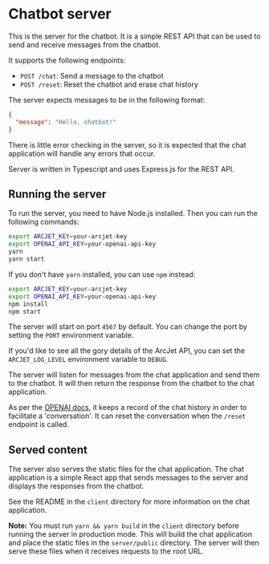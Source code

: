 # Chatbot server

This is the server for the chatbot. It is a simple REST API that can be used to send and receive messages from the chatbot.

It supports the following endpoints:
- `POST /chat`: Send a message to the chatbot
- `POST /reset`: Reset the chatbot and erase chat history

The server expects messages to be in the following format:
```json
{
  "message": "Hello, chatbot!"
}
```

There is little error checking in the server, so it is expected that the chat application will handle any errors that occur.

Server is written in Typescript and uses Express.js for the REST API.

## Running the server

To run the server, you need to have Node.js installed. Then you can run the following commands:

```bash
export ARCJET_KEY=your-arcjet-key
export OPENAI_API_KEY=your-openai-api-key
yarn
yarn start
```
If you don't have `yarn` installed, you can use `npm` instead:

```bash
export ARCJET_KEY=your-arcjet-key
export OPENAI_API_KEY=your-openai-api-key
npm install
npm start
```

The server will start on port `4567` by default. You can change the port by setting the `PORT` environment variable.

If you'd like to see all the gory details of the ArcJet API, you can set the `ARCJET_LOG_LEVEL` environment variable to `DEBUG`.

The server will listen for messages from the chat application and send them to the chatbot. It will then return the response from the chatbot to the chat application.

As per the [OPENAI docs](https://platform.openai.com/docs/guides/text-generation?lang=node.js), it keeps a record of the chat history in order to facilitate a 'conversation'. It can reset the conversation when the `/reset` endpoint is called.

## Served content

The server also serves the static files for the chat application. The chat application is a simple React app that sends messages to the server and displays the responses from the chatbot.

See the README in the `client` directory for more information on the chat application.

**Note:** You must run `yarn && yarn build` in the `client` directory before running the server in production mode. This will build the chat application and place the static files in the `server/public` directory. The server will then serve these files when it receives requests to the root URL.